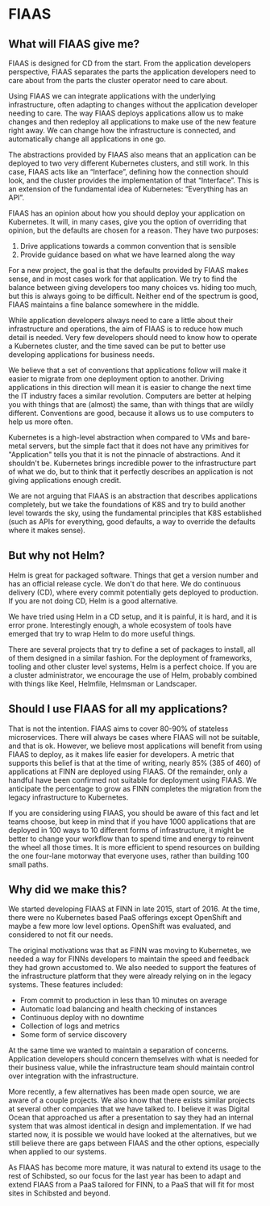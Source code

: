 <!--
Copyright 2017-2019 The FIAAS Authors

Licensed under the Apache License, Version 2.0 (the "License");
you may not use this file except in compliance with the License.
You may obtain a copy of the License at

     http://www.apache.org/licenses/LICENSE-2.0

Unless required by applicable law or agreed to in writing, software
distributed under the License is distributed on an "AS IS" BASIS,
WITHOUT WARRANTIES OR CONDITIONS OF ANY KIND, either express or implied.
See the License for the specific language governing permissions and
limitations under the License.
-->
FIAAS
=====

What will FIAAS give me?
------------------------

FIAAS is designed for CD from the start. From the application developers perspective, FIAAS separates the parts the application developers need to care about from the parts the cluster operator need to care about.

Using FIAAS we can integrate applications with the underlying infrastructure, often adapting to changes without the application developer needing to care. The way FIAAS deploys applications allow us to make changes and then redeploy all applications to make use of the new feature right away. We can change how the infrastructure is connected, and automatically change all applications in one go.

The abstractions provided by FIAAS also means that an application can be deployed to two very different Kubernetes clusters, and still work. In this case, FIAAS acts like an “Interface”, defining how the connection should look, and the cluster provides the implementation of that “Interface”. This is an extension of the fundamental idea of Kubernetes: “Everything has an API”.

FIAAS has an opinion about how you should deploy your application on Kubernetes. It will, in many cases, give you the option of overriding that opinion, but the defaults are chosen for a reason. They have two purposes:

1. Drive applications towards a common convention that is sensible
2. Provide guidance based on what we have learned along the way 

For a new project, the goal is that the defaults provided by FIAAS makes sense, and in most cases work for that application. We try to find the balance between giving developers too many choices vs. hiding too much, but this is always going to be difficult. Neither end of the spectrum is good, FIAAS maintains a fine balance somewhere in the middle.

While application developers always need to care a little about their infrastructure and operations, the aim of FIAAS is to reduce how much detail is needed. Very few developers should need to know how to operate a Kubernetes cluster, and the time saved can be put to better use developing applications for business needs.

We believe that a set of conventions that applications follow will make it easier to migrate from one deployment option to another. Driving applications in this direction will mean it is easier to change the next time the IT industry faces a similar revolution. Computers are better at helping you with things that are (almost) the same, than with things that are wildly different. Conventions are good, because it allows us to use computers to help us more often.

Kubernetes is a high-level abstraction when compared to VMs and bare-metal servers, but the simple fact that it does not have any primitives for "Application" tells you that it is not the pinnacle of abstractions. And it shouldn't be. Kubernetes brings incredible power to the infrastructure part of what we do, but to think that it perfectly describes an application is not giving applications enough credit.

We are not arguing that FIAAS is an abstraction that describes applications completely, but we take the foundations of K8S and try to build another level towards the sky, using the fundamental principles that K8S established (such as APIs for everything, good defaults, a way to override the defaults where it makes sense).

But why not Helm?
-----------------

Helm is great for packaged software. Things that get a version number and has an official release cycle. We don't do that here. We do continuous delivery (CD), where every commit potentially gets deployed to production. If you are not doing CD, Helm is a good alternative.

We have tried using Helm in a CD setup, and it is painful, it is hard, and it is error prone. Interestingly enough, a whole ecosystem of tools have emerged that try to wrap Helm to do more useful things.

There are several projects that try to define a set of packages to install, all of them designed in a similar fashion. For the deployment of frameworks, tooling and other cluster level systems, Helm is a perfect choice. If you are a cluster administrator, we encourage the use of Helm, probably combined with things like Keel, Helmfile, Helmsman or Landscaper.

Should I use FIAAS for all my applications?
-------------------------------------------

That is not the intention. FIAAS aims to cover 80-90% of stateless microservices. There will always be cases where FIAAS will not be suitable, and that is ok. However, we believe most applications will benefit from using FIAAS to deploy, as it makes life easier for developers. A metric that supports this belief is that at the time of writing, nearly 85% (385 of 460) of applications at FINN are deployed using FIAAS. Of the remainder, only a handful have been confirmed not suitable for deployment using FIAAS. We anticipate the percentage to grow as FINN completes the migration from the legacy infrastructure to Kubernetes.

If you are considering using FIAAS, you should be aware of this fact and let teams choose, but keep in mind that if you have 1000 applications that are deployed in 100 ways to 10 different forms of infrastructure, it might be better to change your workflow than to spend time and energy to reinvent the wheel all those times. It is more efficient to spend resources on building the one four-lane motorway that everyone uses, rather than building 100 small paths.

Why did we make this?
---------------------

We started developing FIAAS at FINN in late 2015, start of 2016. At the time, there were no Kubernetes based PaaS offerings except OpenShift and maybe a few more low level options. OpenShift was evaluated, and considered to not fit our needs.

The original motivations was that as FINN was moving to Kubernetes, we needed a way for FINNs developers to maintain the speed and feedback they had grown accustomed to. We also needed to support the features of the infrastructure platform that they were already relying on in the legacy systems. These features included:

 * From commit to production in less than 10 minutes on average
 * Automatic load balancing and health checking of instances
 * Continuous deploy with no downtime
 * Collection of logs and metrics
 * Some form of service discovery

At the same time we wanted to maintain a separation of concerns. Application developers should concern themselves with what is needed for their business value, while the infrastructure team should maintain control over integration with the infrastructure.

More recently, a few alternatives has been made open source, we are aware of a couple projects. We also know that there exists similar projects at several other companies that we have talked to. I believe it was Digital Ocean that approached us after a presentation to say they had an internal system that was almost identical in design and implementation. If we had started now, it is possible we would have looked at the alternatives, but we still believe there are gaps between FIAAS and the other options, especially when applied to our systems.

As FIAAS has become more mature, it was natural to extend its usage to the rest of Schibsted, so our focus for the last year has been to adapt and extend FIAAS from a PaaS tailored for FINN, to a PaaS that will fit for most sites in Schibsted and beyond.

